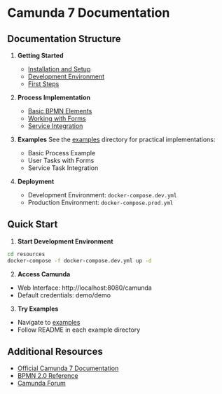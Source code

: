 # Camunda 7 Documentation

## Documentation Structure

1. **Getting Started**
   - [Installation and Setup](./01-installation-setup.md)
   - [Development Environment](./02-development-environment.md)
   - [First Steps](./03-first-steps.md)

2. **Process Implementation**
   - [Basic BPMN Elements](./04-bpmn-basics.md)
   - [Working with Forms](./05-forms-guide.md)
   - [Service Integration](./06-service-integration.md)

3. **Examples**
   See the [examples](../examples) directory for practical implementations:
   - Basic Process Example
   - User Tasks with Forms
   - Service Task Integration

4. **Deployment**
   - Development Environment: `docker-compose.dev.yml`
   - Production Environment: `docker-compose.prod.yml`

## Quick Start

1. **Start Development Environment**
```bash
cd resources
docker-compose -f docker-compose.dev.yml up -d
```

2. **Access Camunda**
- Web Interface: http://localhost:8080/camunda
- Default credentials: demo/demo

3. **Try Examples**
- Navigate to [examples](../examples)
- Follow README in each example directory

## Additional Resources
- [Official Camunda 7 Documentation](https://docs.camunda.org/manual/7.20/)
- [BPMN 2.0 Reference](https://docs.camunda.org/manual/7.20/reference/bpmn20/)
- [Camunda Forum](https://forum.camunda.org/)
